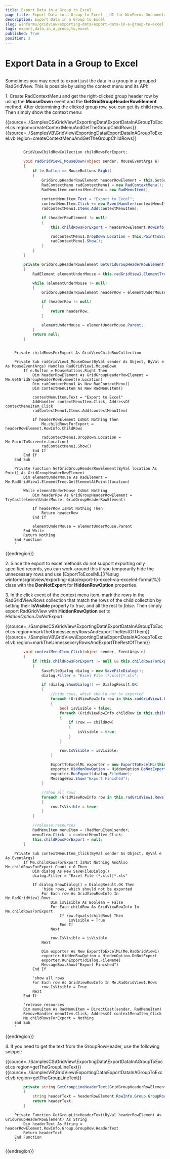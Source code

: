 ```yaml
---
title: Export Data in a Group to Excel
page_title: Export Data in a Group to Excel | UI for WinForms Documentation
description: Export Data in a Group to Excel
slug: winforms/gridview/exporting-data/export-data-in-a-group-to-excel
tags: export,data,in,a,group,to,excel
published: True
position: 3
---
```


# Export Data in a Group to Excel



## 

Sometimes you may need to export just the data in a group in a grouped RadGridView. This is possible by using the context menu and its API:

1\. Create RadContextMenu and get the right-clicked group header row by using the __MouseDown__ event and the __GetGridGroupHeaderRowElement__ method. After determining the clicked group row, you can get its child rows. Then simply show the context menu:

{{source=..\SamplesCS\GridView\ExportingData\ExportDataInAGroupToExcel.cs region=createContextMenuAndGetTheGroupChildRows}} 
{{source=..\SamplesVB\GridView\ExportingData\ExportDataInAGroupToExcel.vb region=createContextMenuAndGetTheGroupChildRows}} 

````C#

        GridViewChildRowCollection childRowsForExport;

        void radGridView1_MouseDown(object sender, MouseEventArgs e)
        {
            if (e.Button == MouseButtons.Right)
            {
                GridGroupHeaderRowElement headerRowElement = this.GetGridGroupHeaderRowElement(e.Location);
                RadContextMenu radContextMenu1 = new RadContextMenu();
                RadMenuItem contextMenuItem = new RadMenuItem();
                
                contextMenuItem.Text = "Export to Excel";
                contextMenuItem.Click += new EventHandler(contextMenuItem_Click);
                radContextMenu1.Items.Add(contextMenuItem);

                if (headerRowElement != null)
                {
                    this.childRowsForExport = headerRowElement.RowInfo.ChildRows;

                    radContextMenu1.DropDown.Location = this.PointToScreen(e.Location);
                    radContextMenu1.Show();
                }
            }
        }

        private GridGroupHeaderRowElement GetGridGroupHeaderRowElement(Point location)
        {
            RadElement elementUnderMouse = this.radGridView1.ElementTree.GetElementAtPoint(location);

            while (elementUnderMouse != null)
            {
                GridGroupHeaderRowElement headerRow = elementUnderMouse as GridGroupHeaderRowElement;

                if (headerRow != null)
                {
                    return headerRow;
                }

                elementUnderMouse = elementUnderMouse.Parent;
            }
            return null;
        }
````
````VB.NET

    Private childRowsForExport As GridViewChildRowCollection

    Private Sub radGridView1_MouseDown(ByVal sender As Object, ByVal e As MouseEventArgs) Handles RadGridView1.MouseDown
        If e.Button = MouseButtons.Right Then
            Dim headerRowElement As GridGroupHeaderRowElement = Me.GetGridGroupHeaderRowElement(e.Location)
            Dim radContextMenu1 As New RadContextMenu()
            Dim contextMenuItem As New RadMenuItem()

            contextMenuItem.Text = "Export to Excel"
            AddHandler contextMenuItem.Click, AddressOf contextMenuItem_Click
            radContextMenu1.Items.Add(contextMenuItem)

            If headerRowElement IsNot Nothing Then
                Me.childRowsForExport = headerRowElement.RowInfo.ChildRows

                radContextMenu1.DropDown.Location = Me.PointToScreen(e.Location)
                radContextMenu1.Show()
            End If
        End If
    End Sub

    Private Function GetGridGroupHeaderRowElement(ByVal location As Point) As GridGroupHeaderRowElement
        Dim elementUnderMouse As RadElement = Me.RadGridView1.ElementTree.GetElementAtPoint(location)

        While elementUnderMouse IsNot Nothing
            Dim headerRow As GridGroupHeaderRowElement = TryCast(elementUnderMouse, GridGroupHeaderRowElement)

            If headerRow IsNot Nothing Then
                Return headerRow
            End If

            elementUnderMouse = elementUnderMouse.Parent
        End While
        Return Nothing
    End Function
    '
````

{{endregion}} 

2\. Since the export to excel methods do not support exporting only specified records, you can work-around this if you temporarily hide the unnecessary rows and use [ExportToExcelML]({%slug winforms/gridview/exporting-data/export-to-excel-via-excelml-format%}) class with the __DonNotExport__ for __HiddenRowOption__ properties.

3\. In the click event of the context menu item, mark the rows in the RadGridView.Rows collection that match the rows of the child collection by setting their __IsVisible__ property to *true*, and all the rest to *false*. Then simply export RadGridView with __HiddenRowOption__ set to *HiddenOption.DoNotExport*:

{{source=..\SamplesCS\GridView\ExportingData\ExportDataInAGroupToExcel.cs region=markTheUnnesseceryRowsAndExportTheRestOfThem}} 
{{source=..\SamplesVB\GridView\ExportingData\ExportDataInAGroupToExcel.vb region=markTheUnnesseceryRowsAndExportTheRestOfThem}} 

````C#
        void contextMenuItem_Click(object sender, EventArgs e)
        {
            if (this.childRowsForExport != null && this.childRowsForExport.Count > 0)
            {
                SaveFileDialog dialog = new SaveFileDialog();
                dialog.Filter = "Excel File (*.xls)|*.xls";

                if (dialog.ShowDialog() == DialogResult.OK)
                {
                    //hide rows, which should not be exported
                    foreach (GridViewRowInfo row in this.radGridView1.Rows)
                    {
                        bool isVisible = false;
                        foreach (GridViewRowInfo childRow in this.childRowsForExport)
                        {
                            if (row == childRow)
                            {
                                isVisible = true;
                            }
                        }

                        row.IsVisible = isVisible;
                    }

                    ExportToExcelML exporter = new ExportToExcelML(this.radGridView1);
                    exporter.HiddenRowOption = HiddenOption.DoNotExport;
                    exporter.RunExport(dialog.FileName);
                    MessageBox.Show("Export Finished");
                }

                //show all rows
                foreach (GridViewRowInfo row in this.radGridView1.Rows)
                {
                    row.IsVisible = true;
                }
            }

            //release resources
            RadMenuItem menuItem = (RadMenuItem)sender;
            menuItem.Click -= contextMenuItem_Click;
            this.childRowsForExport = null;
        }
````
````VB.NET
    Private Sub contextMenuItem_Click(ByVal sender As Object, ByVal e As EventArgs)
        If Me.childRowsForExport IsNot Nothing AndAlso Me.childRowsForExport.Count > 0 Then
            Dim dialog As New SaveFileDialog()
            dialog.Filter = "Excel File (*.xls)|*.xls"

            If dialog.ShowDialog() = DialogResult.OK Then
                'hide rows, which should not be exported
                For Each row As GridViewRowInfo In Me.RadGridView1.Rows
                    Dim isVisible As Boolean = False
                    For Each childRow As GridViewRowInfo In Me.childRowsForExport
                        If row.Equals(childRow) Then
                            isVisible = True
                        End If
                    Next

                    row.IsVisible = isVisible
                Next

                Dim exporter As New ExportToExcelML(Me.RadGridView1)
                exporter.HiddenRowOption = HiddenOption.DoNotExport
                exporter.RunExport(dialog.FileName)
                MessageBox.Show("Export Finished")
            End If

            'show all rows
            For Each row As GridViewRowInfo In Me.RadGridView1.Rows
                row.IsVisible = True
            Next
        End If

        'release resources
        Dim menuItem As RadMenuItem = DirectCast(sender, RadMenuItem)
        RemoveHandler menuItem.Click, AddressOf contextMenuItem_Click
        Me.childRowsForExport = Nothing
    End Sub
    '
````

{{endregion}} 




4\. If you need to get the text from the GroupRowHeader, use the following snippet:

{{source=..\SamplesCS\GridView\ExportingData\ExportDataInAGroupToExcel.cs region=getTheGroupLineText}} 
{{source=..\SamplesVB\GridView\ExportingData\ExportDataInAGroupToExcel.vb region=getTheGroupLineText}} 

````C#
        private string GetGroupLineHeaderText(GridGroupHeaderRowElement headerRowElement)
        {
            string headerText = headerRowElement.RowInfo.Group.GroupRow.HeaderText;
            return headerText;
        }
````
````VB.NET
    Private Function GetGroupLineHeaderText(ByVal headerRowElement As GridGroupHeaderRowElement) As String
        Dim headerText As String = headerRowElement.RowInfo.Group.GroupRow.HeaderText
        Return headerText
    End Function
    '
````

{{endregion}} 



